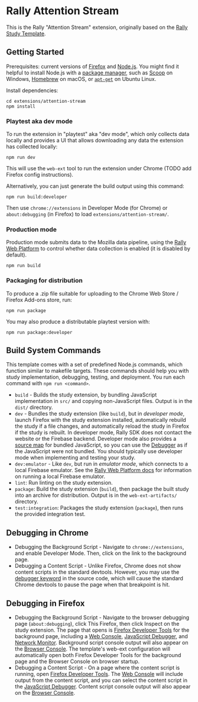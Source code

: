 # Rally Attention Stream
This is the Rally "Attention Stream" extension, originally based on the [Rally Study Template](https://github.com/mozilla-rally/study-template/).

## Getting Started

Prerequisites: current versions of [Firefox](https://www.mozilla.org/firefox/new/) and [Node.js](https://nodejs.org/). You might find it helpful to install Node.js with a [package manager](https://nodejs.org/en/download/package-manager/), such as [Scoop](https://scoop.sh/) on Windows, [Homebrew](https://brew.sh/) on macOS, or [`apt-get`](https://help.ubuntu.com/community/AptGet/Howto) on Ubuntu Linux.

Install dependencies:
```
cd extensions/attention-stream
npm install
```

### Playtest aka dev mode

To run the extension in "playtest" aka "dev mode", which only collects data locally and provides a UI that allows
downloading any data the extension has collected locally:

```
npm run dev
```

This will use the `web-ext` tool to run the extension under Chrome (TODO add Firefox config instructions).

Alternatively, you can just generate the build output using this command:

```
npm run build:developer
```

Then use `chrome://extensions` in Developer Mode (for Chrome) or `about:debugging` (in Firefox) to load `extensions/attention-stream/`.

### Production mode

Production mode submits data to the Mozilla data pipeline, using the [Rally Web Platform](https://github.com/mozilla-rally/rally-web-platform) to control whether data collection is enabled (it is disabled by default).

```
npm run build
```

### Packaging for distribution

To produce a .zip file suitable for uploading to the Chrome Web Store / Firefox Add-ons store, run:

```
npm run package
```

You may also produce a distributable playtest version with:

```
npm run package:developer
```

## Build System Commands
This template comes with a set of predefined Node.js commands, which function similar to makefile targets. These commands should help you with study implementation, debugging, testing, and deployment. You run each command with `npm run <command>`.

* `build` - Builds the study extension, by bundling JavaScript implementation in `src/` and copying non-JavaScript files. Output is in the `dist/` directory.
* `dev` - Bundles the study extension (like `build`), but in _developer mode_, launch Firefox with the study extension installed, automatically rebuild the study if a file changes, and automatically reload the study in Firefox if the study is rebuilt. In developer mode, Rally SDK does not contact the website or the Firebase backend. Developer mode also provides a [source map](https://developer.mozilla.org/en-US/docs/Tools/Debugger/How_to/Use_a_source_map) for bundled JavaScript, so you can use the [Debugger](https://developer.mozilla.org/en-US/docs/Tools/Debugger) as if the JavaScript were not bundled. You should typically use developer mode when implementing and testing your study.
* `dev:emulator` - Like `dev`, but run in _emulator mode_, which connects to a local Firebase emulator. See the [Rally Web Platform docs](https://github.com/mozilla-rally/rally-web-platform#quickstart) for information on running a local Firebase emulator.
* `lint`: Run linting on the study extension.
* `package`: Build the study extension (`build`), then package the built study into an archive for distribution. Output is in the `web-ext-artifacts/` directory.
* `test:integration`: Packages the study extension (`package`), then runs the provided integration test.

## Debugging in Chrome
* Debugging the Background Script - Navigate to `chrome://extensions`, and enable Developer Mode. Then, click on the link to the background page.
* Debugging a Content Script - Unlike Firefox, Chrome does not show content scripts in the standard devtools. However, you may use the [debugger keyword](https://developer.mozilla.org/en-US/docs/Web/JavaScript/Reference/Statements/debugger) in the source code, which will cause the standard Chrome devtools to pause the page when that breakpoint is hit.

## Debugging in Firefox
* Debugging the Background Script - Navigate to the browser debugging page (`about:debugging`), click This Firefox, then click Inspect on the study extension. The page that opens is [Firefox Developer Tools](https://developer.mozilla.org/en-US/docs/Tools) for the background page, including a [Web Console](https://developer.mozilla.org/en-US/docs/Tools/Web_Console), [JavaScript Debugger](https://developer.mozilla.org/en-US/docs/Tools/Debugger), and [Network Monitor](https://developer.mozilla.org/en-US/docs/Tools/Network_Monitor). Background script console output will also appear on the [Browser Console](https://developer.mozilla.org/en-US/docs/Tools/Browser_Console). The template's web-ext configuration will automatically open both Firefox Developer Tools for the background page and the Browser Console on browser startup.
* Debugging a Content Script - On a page where the content script is running, open [Firefox Developer Tools](https://developer.mozilla.org/en-US/docs/Tools). The [Web Console](https://developer.mozilla.org/en-US/docs/Tools/Web_Console) will include output from the content script, and you can select the content script in the [JavaScript Debugger](https://developer.mozilla.org/en-US/docs/Tools/Debugger). Content script console output will also appear on the [Browser Console](https://developer.mozilla.org/en-US/docs/Tools/Browser_Console).
